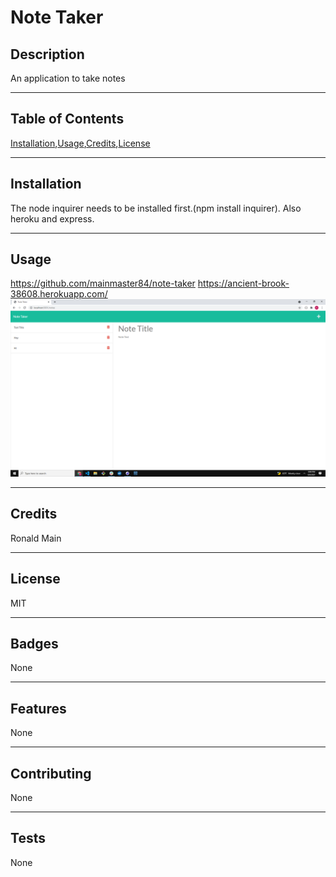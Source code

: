# Note Taker

## Description
  An application to take notes
  ***
  ## Table of Contents
  [Installation](#installation),[Usage](#usage),[Credits](#credits),[License](#license)
  ***
  ## Installation
  The node inquirer needs to be installed first.(npm install inquirer).
  Also heroku and express.
  ***
  ## Usage
  https://github.com/mainmaster84/note-taker
  https://ancient-brook-38608.herokuapp.com/
  ![](note-taker.png)
  ***
  ## Credits
  Ronald Main
  ***
  ## License
  MIT
  ***
  ## Badges
  None
  ***
  ## Features
  None
  ***
  ## Contributing
  None
  ***
  ## Tests
  None